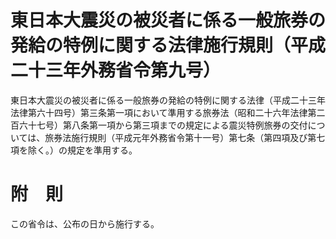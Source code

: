 # 東日本大震災の被災者に係る一般旅券の発給の特例に関する法律施行規則（平成二十三年外務省令第九号）
東日本大震災の被災者に係る一般旅券の発給の特例に関する法律（平成二十三年法律第六十四号）第三条第一項において準用する旅券法（昭和二十六年法律第二百六十七号）第八条第一項から第三項までの規定による震災特例旅券の交付については、旅券法施行規則（平成元年外務省令第十一号）第七条（第四項及び第七項を除く。）の規定を準用する。
# 附　則
この省令は、公布の日から施行する。

